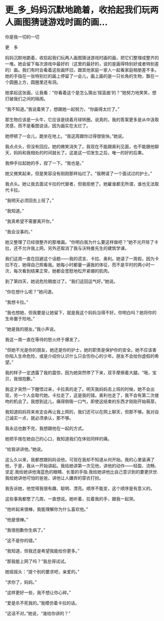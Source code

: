 # 更_多_妈妈沉默地跪着，收拾起我们玩两人画图猜谜游戏时画的画...

你是我一切的一切

更　多

妈妈沉默地跪着，收拾起我们玩两人画图猜谜游戏时画的画，把它们整理成整齐的一堆。她会留下每次游戏中最好的（这里的最好的，说的是画得特别好或者特别差的）画。我们有时会看着这些画怀旧，跟其他家庭一家人一起看家庭相册差不多。她的手指在一张特别烂的画上停留了一会儿，画上画的是一只长角的生物，飘在一个圆圈上方，圆圈里还有洞。

她拿起这张画，让我看：“你看着这个是怎么猜出‘摇篮曲’的？”她努力地笑笑，想打破我们之间的隔阂。

“我不知道。”我说着笑了，想跟她一起努力，“你画得太烂了。”

那生物应该是一头牛，它应该是绕着月球转圈。说真的，我的答案更多是从中汲取灵感，而不是看图说话，因为画实在太烂了。

她停顿了一会儿，跪坐在地上。“我这周跟你过得很愉快。”她说。

我点点头，但没有回应。她的微笑消失了。我现在不能跟奥利见面，也不能跟他聊天，妈妈和我相处的时间就长了。这是这一切发生之后，唯一的好的后果。

我伸手拉起她的手，捏了一下。“我也是。”

她又微笑起来，但是笑容没有刚刚那样灿烂了。“我聘请了一个面试过的护士。”

我点头。她让我去面试卡拉的代替者，但我拒绝了。她雇谁都无所谓，谁也无法取代卡拉。

“我明天必须回去上班了。”

“我知道。”

“我真希望不需要离开你。”

“我会没事的。”

她又整理了已经很整齐的那堆画。“你明白我为什么要这样做吧？”她不光开除了卡拉，还不允许我上网，另外还取消了我与沃特曼先生的建筑学课。

我们这周一直在回避这个话题——我的谎言、卡拉、奥利。她请了一周假，因为卡拉不在，她得自己照看我。她每小时都量一遍我的体征，而不是平时的两小时一次，每次看到结果正常，她都会宽慰地松开紧绷的肌肉。

到了第四天，她说危险期度过了。“我们这回运气好。”她说。

“你在想什么呢？”她问道。

“我想卡拉。”

“我也想她，但我要是让她留下，就是我这个妈妈当得不好。你明白吗？她将你的生命置于险地。”

“她是我的朋友。”我小声说。

我这一周一直在等待的怒火终于爆发了。

“但她不光是你的朋友，她还是你的护士，她的职责是保护你的安全。她不应该害你陷入生命危险，或是介绍你认识什么只会伤你心的少年。朋友不会给你虚假的希望。”

我的样子一定透露了我的震惊，因为她突然停了下来，双手摩擦着大腿。“哦，宝贝，我很抱歉。”

我这才突然一下醒悟过来，卡拉真的走了。明天我妈妈去上班的时候，她不会出现，另一个人会取代她。卡拉走了，这是我的错。奥利也走了，我不会有第二次接吻的机会了。我想到这儿，痛得倒吸一口气，即使这结束的东西才刚刚开始萌芽。

我知道妈妈将来肯定会再让我上网的，我们还可以在网上聊天，但那不够。我对自己诚实一点，就必须承认，那不够。

我永远也数不完，我想跟他在一起的方式。

她把手按在她自己的心口，我知道我们在体验同样的痛。

“给我讲讲他。”她说。

这么久以来，我都想跟妈妈谈他，可现在我却不知道从何开始。我的心里装满了他，于是，我从一开始讲起。我给她讲第一次见他，讲他的动作——轻盈、流畅、坚定.我给她讲他海蓝色的眼睛、长茧的手指.我给她讲他比自己意识到的要更厌世.我给她讲他可怕的爸爸，讲他让人嫌弃的穿衣打扮。

我告诉她，他觉得我很有趣、聪明、漂亮。顺序不能变，这个顺序是有意义的。

这些事我都憋了几周，一直想说。她听着，拉着我的手，跟我一起哭。

“他听起来很棒，我能理解你为什么喜欢他。”

“他是很棒。”

“我很抱歉你生病了。”

“这不是你的错。”

“我知道，但我还是希望我能给你更多。”

“那我能上网了吗？”我总得试试。

她摇摇头：“提个别的要求吧，亲爱的。”

“求你了，妈妈。”

“这样更好一些，我不想让你心碎。”

“爱是杀不死我的。”我模仿着卡拉的话。

“这话不对。”她说，“谁给你讲的？”
